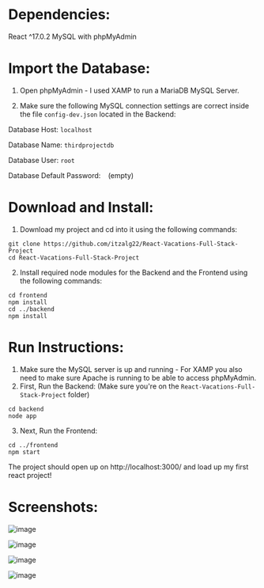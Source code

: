 # Dependencies:
React ^17.0.2
MySQL with phpMyAdmin

# Import the Database:
1) Open phpMyAdmin - I used XAMP to run a MariaDB MySQL Server.

2) Make sure the following MySQL connection settings are correct inside the file `config-dev.json` located in the Backend:

Database Host: `localhost`

Database Name: `thirdprojectdb`

Database User: `root`

Database Default Password: ` ` (empty)

# Download and Install:
1) Download my project and cd into it using the following commands:
```
git clone https://github.com/itzalg22/React-Vacations-Full-Stack-Project
cd React-Vacations-Full-Stack-Project
```

2) Install required node modules for the Backend and the Frontend using the following commands:
```
cd frontend
npm install
cd ../backend
npm install
```

# Run Instructions:
1) Make sure the MySQL server is up and running - For XAMP you also need to make sure Apache is running to be able to access phpMyAdmin.
2) First, Run the Backend: (Make sure you're on the `React-Vacations-Full-Stack-Project` folder)
```
cd backend
node app
```
3) Next, Run the Frontend:
```
cd ../frontend
npm start
```

The project should open up on http://localhost:3000/ and load up my first react project!

# Screenshots:

![image](https://user-images.githubusercontent.com/79161997/138907434-c33e949c-fe29-4a53-a40f-aad4c0b57297.png)

![image](https://user-images.githubusercontent.com/79161997/138907582-35dfd42f-4d19-40a3-861f-0bbaa5fa9a5d.png)

![image](https://user-images.githubusercontent.com/79161997/138908187-3cd625d8-7805-41e0-b9de-3d4b5595499a.png)

![image](https://user-images.githubusercontent.com/79161997/138908638-ee658d0a-0a64-49fe-8b10-b7ae70e3ec87.png)
